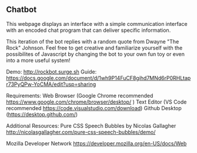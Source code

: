 ## Chatbot

This webpage displays an interface with a simple communication interface with an encoded chat program that
can deliver specific information.

This iteration of the bot replies with a random quote from Dwayne "The Rock" Johnson. Feel free to get creative
and familiarize yourself with the possibilites of Javascript by changing the bot to your own fun toy or even
into a more useful system!

Demo: http://rockbot.surge.sh
Guide: https://docs.google.com/document/d/1wh9P14FuCF8gihd7MNd6rP0RHLtapr73PyQPw-YoCMA/edit?usp=sharing

Requirements:
Web Browser (Google Chrome recommended https://www.google.com/chrome/browser/desktop/ )
Text Editor (VS Code recommended https://code.visualstudio.com/download)
Github Desktop (https://desktop.github.com/)

Additional Resources:
Pure CSS Speech Bubbles by Nicolas Gallagher
http://nicolasgallagher.com/pure-css-speech-bubbles/demo/

Mozilla Developer Network
https://developer.mozilla.org/en-US/docs/Web